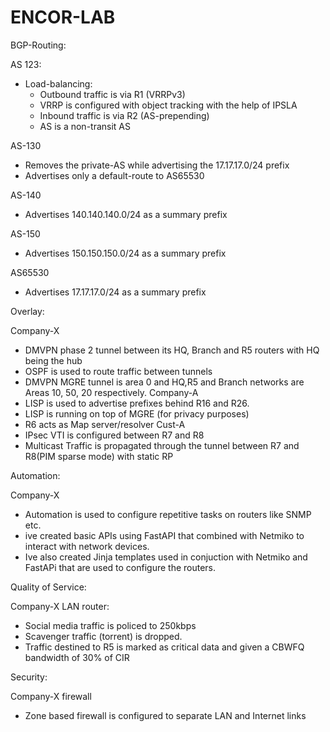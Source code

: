 # ENCOR-LAB

BGP-Routing:

AS 123:
- Load-balancing:
  - Outbound traffic is via R1 (VRRPv3)
  - VRRP is configured with object tracking with the help
    of IPSLA
  - Inbound traffic is via R2 (AS-prepending)
  - AS is a non-transit AS

AS-130
  - Removes the private-AS while advertising the 17.17.17.0/24 prefix
  - Advertises only a default-route to AS65530

AS-140
  - Advertises 140.140.140.0/24 as a summary prefix

AS-150
  - Advertises 150.150.150.0/24 as a summary prefix  

AS65530
  - Advertises 17.17.17.0/24 as a summary prefix


Overlay:

Company-X
  - DMVPN phase 2 tunnel between its HQ, Branch and R5 routers with HQ being the hub
  - OSPF is used to route traffic between tunnels
  - DMVPN MGRE tunnel is area 0 and HQ,R5 and Branch networks are Areas 10, 50, 20 respectively.
Company-A
  - LISP is used to advertise prefixes behind R16 and R26.
  - LISP is running on top of MGRE (for privacy purposes)
  - R6 acts as Map server/resolver
Cust-A
  - IPsec VTI is configured between R7 and R8
  - Multicast Traffic is propagated through the tunnel between R7 and R8(PIM sparse mode) with static RP


Automation:

Company-X
  - Automation is used to configure repetitive tasks on routers like SNMP etc.
  - ive created basic APIs using FastAPI that combined with Netmiko to   interact with network devices.
  - Ive also created Jinja templates used in conjuction with Netmiko and FastAPi that are used to configure the routers.


Quality of Service:

Company-X LAN router:
  - Social media traffic is policed to 250kbps
  - Scavenger traffic (torrent) is dropped.
  - Traffic destined to R5 is marked as critical data and given a CBWFQ bandwidth of 30% of CIR

Security:

Company-X firewall
  - Zone based firewall is configured to separate LAN and Internet links